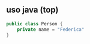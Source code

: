 ## uso java (top)

```java title "Person.java"
public class Person {
    private name = "Federica" 
}
``` 